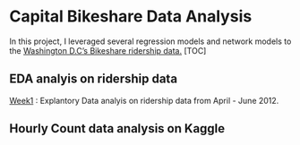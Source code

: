 # Capital Bikeshare Data Analysis
In this project, I leveraged several regression models and network models to the [Washington D.C’s Bikeshare ridership data.](https://www.capitalbikeshare.com/system-data)
[TOC]
## EDA analyis on ridership data
[Week1](http://yunhaolucky.github.io/bikeshare/2014/09/05/week1.html) : Explantory Data analyis on ridership data from April - June 2012.
## Hourly Count data analysis on Kaggle



